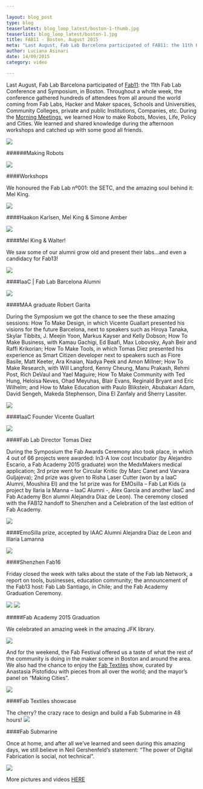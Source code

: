 ```yaml
---

layout: blog_post
type: blog
teaserlatest: blog_loop_latest/boston-1-thumb.jpg
teaserlist: blog_loop_latest/boston-1.jpg
title: FAB11 - Boston, August 2015
meta: "Last August, Fab Lab Barcelona participated of FAB11: the 11th Fab Lab Conference and Symposium, in Boston.Throughout a whole week, the conference gathered hundreds of attendees from all around the world coming from Fab Labs, Hacker and Maker spaces, Schools and Universities, Community Colleges, private and public Institutions, Companies, etc."
author: Luciana Asinari
date: 14/09/2015
category: video

---
```



Last August, Fab Lab Barcelona participated of <a target="_blank" href="http://www.fab11.org/"><u>Fab11</u></a>: the 11th Fab Lab Conference and Symposium, in Boston.
Throughout a whole week, the conference gathered hundreds of attendees from all around the world coming from Fab Labs, Hacker and Maker spaces, Schools and Universities, Community Colleges, private and public Institutions, Companies, etc.
During the <a target="_blank" href="http://www.fab11.org/photos-and-video/"><u>Morning Meetings</u></a>, we learned How to make Robots, Movies, Life, Policy and Cities. We learned and shared knowledge during the afternoon workshops and catched up with some good all friends.

<img src="{{site.baseurl}}{{ site.url }}/img/blog/blog_loop_latest/boston-2.jpg ">

######Making Robots


<img src="{{site.baseurl}}{{ site.url }}/img/blog/blog_loop_latest/boston-3.jpg ">

####Workshops


We honoured the Fab Lab nº001: the SETC, and the amazing soul behind it: Mel King.

<img src="{{site.baseurl}}{{ site.url }}/img/blog/blog_loop_latest/boston-4.jpg ">


####Haakon Karlsen, Mel King & Simone Amber


<img src="{{site.baseurl}}{{ site.url }}/img/blog/blog_loop_latest/boston-5.jpg ">


####Mel King & Walter!
 
 
We saw some of our alumni grow old and present their labs…and even a candidacy for Fab13!


<img src="{{site.baseurl}}{{ site.url }}/img/blog/blog_loop_latest/boston-6.jpg ">


####IaaC | Fab Lab Barcelona Alumni


<img src="{{site.baseurl}}{{ site.url }}/img/blog/blog_loop_latest/boston-7.jpg ">


####MAA graduate Robert Garita



During the Symposium we got the chance to see the these amazing sessions: How To Make Design, in which Vicente Guallart presented his visions for the future Barcelona, next to speakers such as Hiroya Tanaka, Skylar Tibbits, J. Meejin Yoon, Markus Kayser and Kelly Dobson; How To Make Business, with Kamau Gachigi, Ed Baafi, Max Lobovsky, Ayah Beir and Raffi Krikorian; How To Make Tools, in which Tomas Diez presented his experience as Smart Citizen developer next to speakers such as Fiore Basile, Matt Keeter, Ara Knaian, Nadya Peek and Amon Millner; How To Make Research, with Will Langford, Kenny Cheung, Manu Prakash, Rehmi Post, Rich DeVaul and Yael Maguire; How To Make Community with Ted Hung, Heloisa Neves, Ohad Meyuhas, Blair Evans, Reginald Bryant and Eric Wilhelm; and How to Make Education with Paulo Blikstein, Abubakari Adam, David Sengeh, Makeda Stephenson, Dina El Zanfaly and Sherry Lassiter.


<img src="{{site.baseurl}}{{ site.url }}/img/blog/blog_loop_latest/boston-8.jpg ">


####IaaC Founder Vicente Guallart


<img src="{{site.baseurl}}{{ site.url }}/img/blog/blog_loop_latest/boston-9.jpg ">


####Fab Lab Director Tomas Diez

 
During the Symposium the Fab Awards Ceremony also took place, in which 4 out of 66 projects were awarded: In3-A low cost Incubator (by Alejandro Escario, a Fab Academy 2015 graduate) won the MedxMakers medical application; 3rd prize went for Circular Knitic (by Marc Canet and Varvara Guljajeva); 2nd prize was given to Risha Laser Cutter (won by a IaaC Alumni, Moushira El) and the 1st prize was for EMOsilla – Fab Lat Kids (a project by Ilaria la Manna – IaaC Alumni -, Alex García and another IaaC and Fab Academy Bcn alumni Alejandra Diaz de Leon). The ceremony closed with the FAB12 handoff to Shenzhen and a Celebration of the last edition of Fab Academy.


<img src="{{site.baseurl}}{{ site.url }}/img/blog/blog_loop_latest/boston-10.jpg ">


####EmoSilla prize, accepted by IAAC Alumni Alejandra Diaz de Leon and Illaria Lamanna


<img src="{{site.baseurl}}{{ site.url }}/img/blog/blog_loop_latest/boston-11.jpg ">


####Shenzhen Fab16


Friday closed the week with talks about the state of the Fab lab Network, a report on tools, businesses, education community; the announcement of the Fab13 host: Fab Lab Santiago, in Chile; and the Fab Academy Graduation Ceremony.


<img src="{{site.baseurl}}{{ site.url }}/img/blog/blog_loop_latest/boston-13.jpg ">
<img src="{{site.baseurl}}{{ site.url }}/img/blog/blog_loop_latest/boston-14.jpg ">


#####Fab Academy 2015 Graduation


 
We celebrated an amazing week in the amazing JFK library.


<img src="{{site.baseurl}}{{ site.url }}/img/blog/blog_loop_latest/boston-15.jpg ">


And for the weekend, the Fab Festival offered us a taste of what the rest of the community is doing in the maker scene in Boston and around the area. We also had the chance to enjoy the <a target="_blank" href="http://www.fab11.org/fab-textiles/"><u>Fab Textiles</u></a>  show, curated by Anastasia Pistofidou with pieces from all over the world; and the mayor’s panel on “Making Cities”.

<img src="{{site.baseurl}}{{ site.url }}/img/blog/blog_loop_latest/boston-16.jpg ">


####Fab Textiles showcase


The cherry? the crazy race to design and build a Fab Submarine in 48 hours!
<img src="{{site.baseurl}}{{ site.url }}/img/blog/blog_loop_latest/boston-17.jpg ">


####Fab Submarine


Once at home, and after all we’ve learned and seen during this amazing days, we still believe in Neil Gershenfeld’s statement: “The power of Digital Fabrication is social, not technical”.

<img src="{{site.baseurl}}{{ site.url }}/img/blog/blog_loop_latest/boston-18.jpg ">


More pictures and videos <a target="_blank" href="http://www.fab11.org/photos-and-video/"><u>HERE</u></a>    



